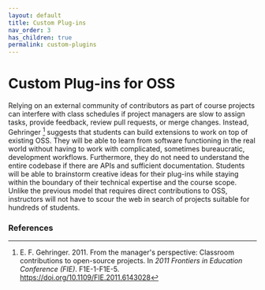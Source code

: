 ```yaml
---
layout: default
title: Custom Plug-ins
nav_order: 3
has_children: true
permalink: custom-plugins
---
```


# Custom Plug-ins for OSS

Relying on an external community of contributors as part of course projects can interfere with class schedules if project managers are slow to assign tasks, provide feedback, review pull requests, or merge changes. Instead, Gehringer [^fn1] suggests that students can build extensions to work on top of existing OSS. They will be able to learn from software functioning in the real world without having to work with complicated, sometimes bureaucratic, development workflows. Furthermore, they do not need to understand the entire codebase if there are APIs and sufficient documentation. Students will be able to brainstorm creative ideas for their plug-ins while staying within the boundary of their technical expertise and the course scope. Unlike the previous model that requires direct contributions to OSS, instructors will not have to scour the web in search of projects suitable for hundreds of students.

### References

[^fn1]: E. F. Gehringer. 2011. From the manager's perspective: Classroom contributions to open-source projects. In *2011 Frontiers in Education Conference (FIE)*. F1E-1-F1E-5. https://doi.org/10.1109/FIE.2011.6143028
